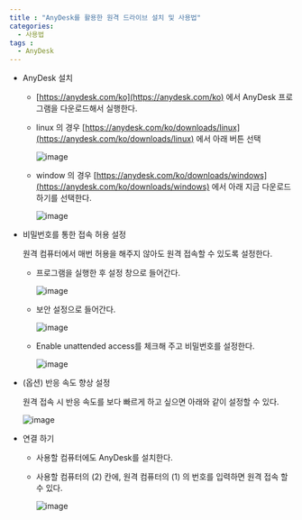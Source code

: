 ```yaml
---
title : "AnyDesk를 활용한 원격 드라이브 설치 및 사용법"
categories:
  - 사용법
tags :
  - AnyDesk
---
```


- AnyDesk 설치
    - [https://anydesk.com/ko](https://anydesk.com/ko) 에서 AnyDesk 프로그램을 다운로드해서 실행한다.
    - linux 의 경우 [https://anydesk.com/ko/downloads/linux](https://anydesk.com/ko/downloads/linux) 에서 아래 버튼 선택
        
        ![image](https://user-images.githubusercontent.com/49065638/190403000-9b064ac6-6f68-4d00-9d98-b79a1d152694.png)
        
    - window 의 경우 [https://anydesk.com/ko/downloads/windows](https://anydesk.com/ko/downloads/windows) 에서 아래 지금 다운로드 하기를 선택한다.
        
        ![image](https://user-images.githubusercontent.com/49065638/190403135-af082927-7390-4bc2-8f76-7bd53c1105ae.png)
        
- 비밀번호를 통한 접속 허용 설정
    
    원격 컴퓨터에서 매번 허용을 해주지 않아도 원격 접속할 수 있도록 설정한다.
    
    - 프로그램을 실행한 후 설정 창으로 들어간다.
        
        ![image](https://user-images.githubusercontent.com/49065638/190403255-57379bff-a36f-4ca7-81f8-8905ab12f44b.png)
    - 보안 설정으로 들어간다.
        
        ![image](https://user-images.githubusercontent.com/49065638/190403595-0980a448-2cf5-4aa2-a7f9-b5d711574407.png)
        
    - Enable unattended access를 체크해 주고 비밀번호를 설정한다.
        
        ![image](https://user-images.githubusercontent.com/49065638/190403526-31446540-2d24-44d4-85a3-6c0633ffffa9.png)
        
- (옵션) 반응 속도 향상 설정
    
    원격 접속 시 반응 속도를 보다 빠르게 하고 싶으면 아래와 같이 설정할 수 있다.
    
    ![image](https://user-images.githubusercontent.com/49065638/190403711-3ce0caba-3315-47a3-9fdc-6d0766804360.png)
    
- 연결 하기
    - 사용할 컴퓨터에도 AnyDesk를 설치한다.
    - 사용할 컴퓨터의 (2) 칸에, 원격 컴퓨터의 (1) 의 번호를 입력하면 원격 접속 할 수 있다.
        
        ![image](https://user-images.githubusercontent.com/49065638/190403778-b1ac7e41-cf63-4351-b0a6-f3fd0719e7c9.png)